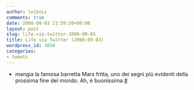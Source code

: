 ```yaml
---
author: leibniz
comments: true
date: 2008-09-03 21:59:59+00:00
layout: post
slug: life-via-twitter-2008-09-03
title: Life via Twitter (2008-09-03)
wordpress_id: 3034
categories:
- tweets
---
```



	
  * mangia la famosa barretta Mars fritta, uno dei segni più evidenti della prossima fine del mondo. Ah, è buonissima [#](http://twitter.com/leibniz/statuses/907512756)


